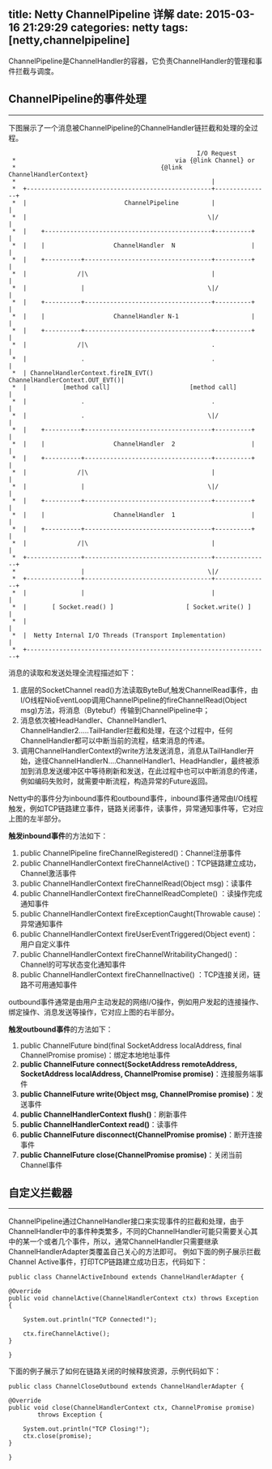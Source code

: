 title: Netty ChannelPipeline 详解
date: 2015-03-16 21:29:29
categories: netty
tags: [netty,channelpipeline]
---

ChannelPipeline是ChannelHandler的容器，它负责ChannelHandler的管理和事件拦截与调度。<!--more-->

## ChannelPipeline的事件处理
---
下图展示了一个消息被ChannelPipeline的ChannelHandler链拦截和处理的全过程。

		                           						I/O Request
	 *                                            via {@link Channel} or
	 *                                        {@link ChannelHandlerContext}
	 *                                                      |
	 *  +---------------------------------------------------+---------------+
	 *  |                           ChannelPipeline         |               |
	 *  |                                                  \|/              |
	 *  |    +----------------------------------------------+----------+    |
	 *  |    |                   ChannelHandler  N                     |    |
	 *  |    +----------+-----------------------------------+----------+    |
	 *  |              /|\                                  |               |
	 *  |               |                                  \|/              |
	 *  |    +----------+-----------------------------------+----------+    |
	 *  |    |                   ChannelHandler N-1                    |    |
	 *  |    +----------+-----------------------------------+----------+    |
	 *  |              /|\                                  .               |
	 *  |               .                                   .               |
	 *  | ChannelHandlerContext.fireIN_EVT() ChannelHandlerContext.OUT_EVT()|
	 *  |          [method call]                      [method call]         |
	 *  |               .                                   .               |
	 *  |               .                                  \|/              |
	 *  |    +----------+-----------------------------------+----------+    |
	 *  |    |                   ChannelHandler  2                     |    |
	 *  |    +----------+-----------------------------------+----------+    |
	 *  |              /|\                                  |               |
	 *  |               |                                  \|/              |
	 *  |    +----------+-----------------------------------+----------+    |
	 *  |    |                   ChannelHandler  1                     |    |
	 *  |    +----------+-----------------------------------+----------+    |
	 *  |              /|\                                  |               |
	 *  +---------------+-----------------------------------+---------------+
	 *                  |                                  \|/
	 *  +---------------+-----------------------------------+---------------+
	 *  |               |                                   |               |
	 *  |       [ Socket.read() ]                    [ Socket.write() ]     |
	 *  |                                                                   |
	 *  |  Netty Internal I/O Threads (Transport Implementation)            |
	 *  +-------------------------------------------------------------------+

消息的读取和发送处理全流程描述如下：

1. 底层的SocketChannel read()方法读取ByteBuf,触发ChannelRead事件，由I/O线程NioEventLoop调用ChannelPipeline的fireChannelRead(Object msg)方法，将消息（Bytebuf）传输到ChannelPipeline中；
2. 消息依次被HeadHandler、ChannelHandler1、ChannelHandler2.....TailHandler拦截和处理，在这个过程中，任何ChannelHandler都可以中断当前的流程，结束消息的传递。
3. 调用ChannelHandlerContext的write方法发送消息，消息从TailHandler开始，途径ChannelHandlerN....ChannelHandler1、HeadHandler，最终被添加到消息发送缓冲区中等待刷新和发送，在此过程中也可以中断消息的传递，例如编码失败时，就需要中断流程，构造异常的Future返回。

Netty中的事件分为inbound事件和outbound事件，inbound事件通常由I/O线程触发，例如TCP链路建立事件，链路关闭事件，读事件，异常通知事件等，它对应上图的左半部分。

**触发inbound事件**的方法如下：  

1. public ChannelPipeline fireChannelRegistered()：Channel注册事件
2. public ChannelHandlerContext fireChannelActive()：TCP链路建立成功，Channel激活事件
3. public ChannelHandlerContext fireChannelRead(Object msg)：读事件
4. public ChannelHandlerContext fireChannelReadComplete() ：读操作完成通知事件
5. public ChannelHandlerContext fireExceptionCaught(Throwable cause)：异常通知事件
6. public ChannelHandlerContext fireUserEventTriggered(Object event)：用户自定义事件
7. public ChannelHandlerContext fireChannelWritabilityChanged()：Channel的可写状态变化通知事件
8. public ChannelHandlerContext fireChannelInactive() ：TCP连接关闭，链路不可用通知事件

outbound事件通常是由用户主动发起的网络I/O操作，例如用户发起的连接操作、绑定操作、消息发送等操作，它对应上图的右半部分。

**触发outbound事件**的方法如下：

1. public ChannelFuture bind(final SocketAddress localAddress, final ChannelPromise promise)：绑定本地地址事件
2. **public ChannelFuture connect(SocketAddress remoteAddress, SocketAddress localAddress, ChannelPromise promise)**：连接服务端事件
3. **public ChannelFuture write(Object msg, ChannelPromise promise)**：发送事件
4. **public ChannelHandlerContext flush()**：刷新事件
5. **public ChannelHandlerContext read()**：读事件
6. **public ChannelFuture disconnect(ChannelPromise promise)**：断开连接事件
7. **public ChannelFuture close(ChannelPromise promise)**：关闭当前Channel事件



## 自定义拦截器
---
ChannelPipeline通过ChannelHandler接口来实现事件的拦截和处理，由于ChannelHandler中的事件种类繁多，不同的ChannelHandler可能只需要关心其中的某一个或者几个事件，所以，通常ChannelHandler只需要继承ChannelHandlerAdapter类覆盖自己关心的方法即可。
例如下面的例子展示拦截Channel Active事件，打印TCP链路建立成功日志，代码如下：

	public class ChannelActiveInbound extends ChannelHandlerAdapter {

	@Override
	public void channelActive(ChannelHandlerContext ctx) throws Exception {
		
		System.out.println("TCP Connected!");
		
		ctx.fireChannelActive();
	}

	}


下面的例子展示了如何在链路关闭的时候释放资源，示例代码如下：

	public class ChannelCloseOutbound extends ChannelHandlerAdapter {

	@Override
	public void close(ChannelHandlerContext ctx, ChannelPromise promise)
			throws Exception {

		System.out.println("TCP Closing!");
		ctx.close(promise);
	}

	}
